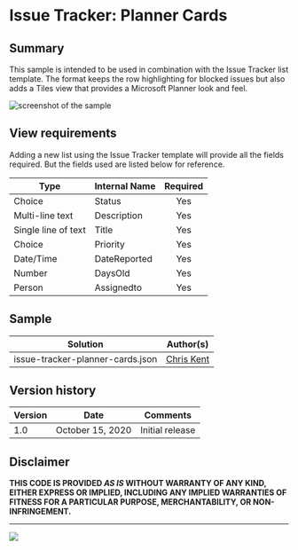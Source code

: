 # Issue Tracker: Planner Cards

## Summary
This sample is intended to be used in combination with the Issue Tracker list template. The format keeps the row highlighting for blocked issues but also adds a Tiles view that provides a Microsoft Planner look and feel.

![screenshot of the sample](./assets/screenshot.png)

## View requirements

Adding a new list using the Issue Tracker template will provide all the fields required. But the fields used are listed below for reference.

|Type|Internal Name|Required|
|---|---|:---:|
|Choice|Status|Yes|
|Multi-line text|Description|Yes|
|Single line of text|Title|Yes|
|Choice|Priority|Yes|
|Date/Time|DateReported|Yes|
|Number|DaysOld|Yes|
|Person|Assignedto|Yes|

## Sample

Solution|Author(s)
--------|---------
issue-tracker-planner-cards.json | [Chris Kent](https://github.com/thechriskent)

## Version history

Version|Date|Comments
-------|----|--------
1.0|October 15, 2020|Initial release

## Disclaimer
**THIS CODE IS PROVIDED *AS IS* WITHOUT WARRANTY OF ANY KIND, EITHER EXPRESS OR IMPLIED, INCLUDING ANY IMPLIED WARRANTIES OF FITNESS FOR A PARTICULAR PURPOSE, MERCHANTABILITY, OR NON-INFRINGEMENT.**

---

<img src="https://pnptelemetry.azurewebsites.net/list-formatting/view-samples/issue-tracker-planner-cards" />
